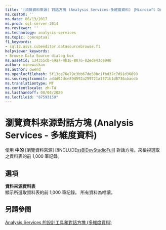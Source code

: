 ```yaml
---
title: '[流覽資料來源] 對話方塊 (Analysis Services-多維度資料) |Microsoft Docs'
ms.custom: ''
ms.date: 06/13/2017
ms.prod: sql-server-2014
ms.reviewer: ''
ms.technology: analysis-services
ms.topic: conceptual
f1_keywords:
- sql12.asvs.cubeeditor.datasourcebrowse.f1
helpviewer_keywords:
- Browse Data Source dialog box
ms.assetid: 134355cb-69a7-4b16-8076-82ede43ce940
author: minewiskan
ms.author: owend
ms.openlocfilehash: 5f13ce76e79c3bb67de50bc1fbd37c7d91d36899
ms.sourcegitcommit: ad4d92dce894592a259721a1571b1d8736abacdb
ms.translationtype: MT
ms.contentlocale: zh-TW
ms.lasthandoff: 08/04/2020
ms.locfileid: "87593150"
---
```

# <a name="browse-data-source-dialog-box-analysis-services---multidimensional-data"></a>瀏覽資料來源對話方塊 (Analysis Services - 多維度資料)
  使用 **中的** [瀏覽資料來源] [!INCLUDE[ssBIDevStudioFull](../includes/ssbidevstudiofull-md.md)] 對話方塊，來檢視選取之資料表的前 1,000 筆記錄。  
  
## <a name="options"></a>選項  
 **資料來源資料表**  
 顯示所選取資料表的前 1,000 筆記錄。 所有資料為唯讀。  
  
## <a name="see-also"></a>另請參閱  
 [Analysis Services 的設計工具和對話方塊 &#40;多維度資料&#41;](analysis-services-designers-and-dialog-boxes-multidimensional-data.md)  
  
  
